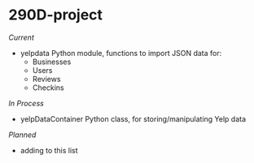 290D-project
============

_Current_
* yelpdata Python module, functions to import JSON data for:
  - Businesses
  - Users
  - Reviews
  - Checkins

_In Process_
* yelpDataContainer Python class, for storing/manipulating Yelp data

_Planned_
* adding to this list
